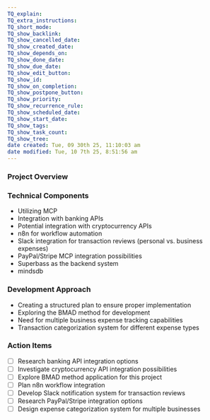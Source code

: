 ```yaml
---
TQ_explain:
TQ_extra_instructions:
TQ_short_mode:
TQ_show_backlink:
TQ_show_cancelled_date:
TQ_show_created_date:
TQ_show_depends_on:
TQ_show_done_date:
TQ_show_due_date:
TQ_show_edit_button:
TQ_show_id:
TQ_show_on_completion:
TQ_show_postpone_button:
TQ_show_priority:
TQ_show_recurrence_rule:
TQ_show_scheduled_date:
TQ_show_start_date:
TQ_show_tags:
TQ_show_task_count:
TQ_show_tree:
date created: Tue, 09 30th 25, 11:10:03 am
date modified: Tue, 10 7th 25, 8:51:56 am
---
```

### Project Overview

### Technical Components

- Utilizing MCP
- Integration with banking APIs
- Potential integration with cryptocurrency APIs
- n8n for workflow automation
- Slack integration for transaction reviews (personal vs. business expenses)
- PayPal/Stripe MCP integration possibilities
- Superbass as the backend system
- mindsdb

### Development Approach

- Creating a structured plan to ensure proper implementation
- Exploring the BMAD method for development
- Need for multiple business expense tracking capabilities
- Transaction categorization system for different expense types

### Action Items

- [ ]  Research banking API integration options
- [ ]  Investigate cryptocurrency API integration possibilities
- [ ]  Explore BMAD method application for this project
- [ ]  Plan n8n workflow integration
- [ ]  Develop Slack notification system for transaction reviews
- [ ]  Research PayPal/Stripe integration options
- [ ]  Design expense categorization system for multiple businesses
